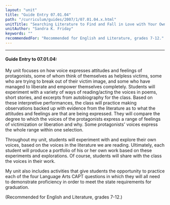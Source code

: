 ```yaml
---
layout: "unit"
title: "Guide Entry 07.01.04"
path: "/curriculum/guides/2007/1/07.01.04.x.html"
unitTitle: "Searching Literature to Find and Fall in Love with Your Own Voice"
unitAuthor: "Sandra K. Friday"
keywords: ""
recommendedFor: "Recommended for English and Literature, grades 7-12."
---
```

<body>
<hr/>
<h4>
Guide Entry to 07.01.04:
</h4>
<p>
My unit focuses on how voice expresses attitudes and feelings of protagonists, some of whom think of themselves as helpless victims, some who are trying to break out of their victim image, and some who have managed to liberate and empower themselves completely. Students will experiment with a variety of ways of reading/acting the voices in poems, short stories, and excerpts from autobiography for the class. Based on these interpretive performances, the class will practice making observations backed up with evidence from the literature as to what the attitudes and feelings are that are being expressed. They will compare the degree to which the voices of the protagonists express a range of feelings of victimization or liberation and why. Some protagonists' voices express the whole range within one selection.
</p>
<p>
Throughout my unit, students will experiment with and explore their own voices, based on the voices in the literature we are reading. Ultimately, each student will produce a portfolio of his or her own work based on these experiments and explorations. Of course, students will share with the class the voices in their work.
</p>
<p>
My unit also includes activities that give students the opportunity to practice each of the four Language Arts CAPT questions in which they will all need to demonstrate proficiency in order to meet the state requirements for graduation.
</p>
<p>
(Recommended for English and Literature, grades 7-12.)
</p>
</body>